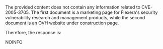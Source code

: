 The provided content does not contain any information related to CVE-2005-3705. The first document is a marketing page for Flexera's security vulnerability research and management products, while the second document is an OVH website under construction page.

Therefore, the response is:

NOINFO